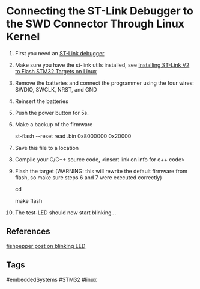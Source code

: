 # Connecting the ST-Link Debugger to the SWD Connector Through Linux Kernel

1. First you need an [ST-Link debugger](https://www.amazon.com/s?k=st+link+debugger&ref=nb_sb_noss_2)

2. Make sure you have the st-link utils installed, see [Installing ST-Link V2 to Flash STM32 Targets on Linux](../202110191909)

3. Remove the batteries and connect the programmer using the four wires: SWDIO, SWCLK, NRST, and GND

4. Reinsert the batteries

5. Push the power button for 5s.

6. Make a backup of the firmware 
	
	st-flash --reset read <filename>.bin 0x8000000 0x20000

7. Save this file to a location

8. Compile your C/C++ source code, <insert link on info for c++ code>

9. Flash the target (WARNING: this will rewrite the default firmware from flash, so make sure steps 6 and 7 were executed correctly) 

	cd <project directory> 

	make flash

10. The test-LED should now start blinking...

## References
[fishpepper post on blinking LED](https://fishpepper.de/2016/09/16/openground-part-3-swd-st-link-debugger/)

## Tags
#embeddedSystems #STM32 #linux
